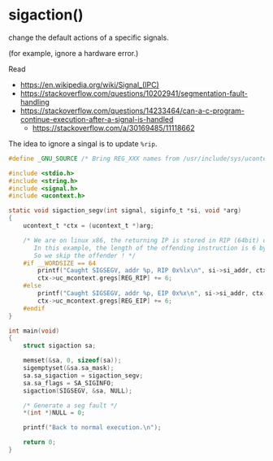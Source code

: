 # sigaction()

change the default actions of a specific signals. 

(for example, ignore a hardware error.)

Read 
 - <https://en.wikipedia.org/wiki/Signal_(IPC)>
 - <https://stackoverflow.com/questions/10202941/segmentation-fault-handling>
 - <https://stackoverflow.com/questions/14233464/can-a-c-program-continue-execution-after-a-signal-is-handled>
   - <https://stackoverflow.com/a/30169485/11118662>


The idea to ignore a singal is to update `%rip`. 


```c
#define _GNU_SOURCE /* Bring REG_XXX names from /usr/include/sys/ucontext.h */

#include <stdio.h>
#include <string.h>
#include <signal.h>
#include <ucontext.h>

static void sigaction_segv(int signal, siginfo_t *si, void *arg)
{
    ucontext_t *ctx = (ucontext_t *)arg;

    /* We are on linux x86, the returning IP is stored in RIP (64bit) or EIP (32bit).
       In this example, the length of the offending instruction is 6 bytes.
       So we skip the offender ! */
    #if __WORDSIZE == 64
        printf("Caught SIGSEGV, addr %p, RIP 0x%lx\n", si->si_addr, ctx->uc_mcontext.gregs[REG_RIP]);
        ctx->uc_mcontext.gregs[REG_RIP] += 6;
    #else
        printf("Caught SIGSEGV, addr %p, EIP 0x%x\n", si->si_addr, ctx->uc_mcontext.gregs[REG_EIP]);
        ctx->uc_mcontext.gregs[REG_EIP] += 6;
    #endif
}

int main(void)
{
    struct sigaction sa;

    memset(&sa, 0, sizeof(sa));
    sigemptyset(&sa.sa_mask);
    sa.sa_sigaction = sigaction_segv;
    sa.sa_flags = SA_SIGINFO;
    sigaction(SIGSEGV, &sa, NULL);

    /* Generate a seg fault */
    *(int *)NULL = 0;

    printf("Back to normal execution.\n");

    return 0;
}

```

  


